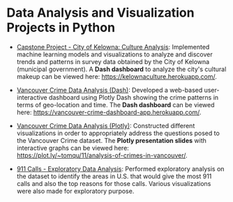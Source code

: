 # Data Analysis and Visualization Projects in Python

- [Capstone Project - City of Kelowna: Culture Analysis](https://github.com/vaghulb1992/kelowna_culture_analysis): Implemented machine learning models and visualizations to analyze and discover trends and patterns in survey data obtained by the City of Kelowna (municipal government). A **Dash dashboard** to analyze the city's cultural makeup can be viewed here: https://kelownaculture.herokuapp.com/.

- [Vancouver Crime Data Analysis (Dash)](https://github.com/qyzqyz1/Data-Science-Portfolio/tree/master/Python%20Projects/Python%20-%20Data%20Analysis%20and%20Visualization/Vancouver%20Crime%20Analysis%20(Dash)): Developed a web-based user-interactive dashboard using Plotly Dash showing the crime patterns in terms of geo-location and time. The **Dash dashboard** can be viewed here: https://vancouver-crime-dashboard-app.herokuapp.com/.

- [Vancouver Crime Data Analysis (Plotly)](https://github.com/qyzqyz1/Data-Science-Portfolio/tree/master/Python%20Projects/Python%20-%20Data%20Analysis%20and%20Visualization/Vancouver%20Crime%20Analysis%20(Plotly)): Constructed different visualizations in order to appropriately address the questions posed to the Vancouver Crime dataset. The **Plotly presentation slides** with interactive graphs can be viewed here: https://plot.ly/~tomqu/11/analysis-of-crimes-in-vancouver/.
	
- [911 Calls - Exploratory Data Analysis](https://github.com/qyzqyz1/Data-Science-Portfolio/tree/master/Python%20Projects/Python%20-%20Data%20Analysis%20and%20Visualization/911%20Calls): Performed exploratory analysis on the dataset to identify the areas in U.S. that would give the most 911 calls and also the top reasons for those calls. Various visualizations were also made for exploratory purpose. 
